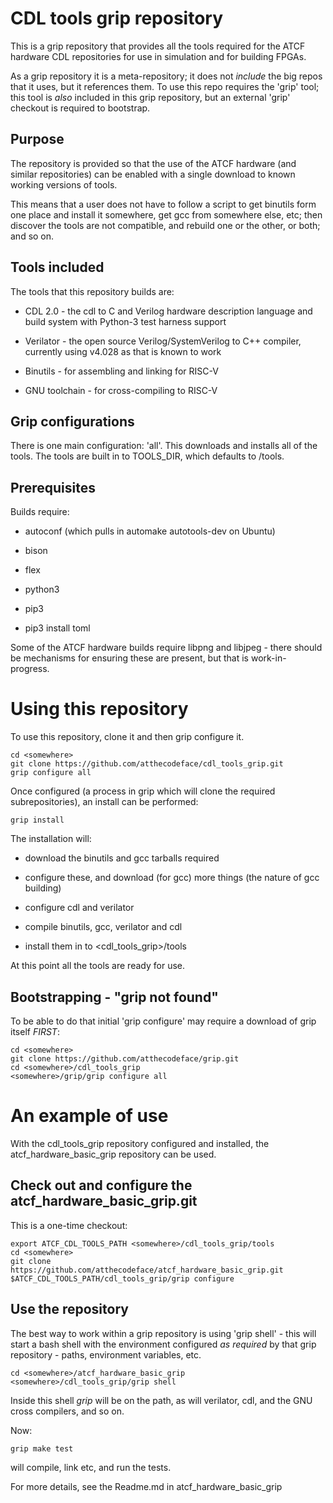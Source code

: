 # CDL tools grip repository

This is a grip repository that provides all the tools required for the
ATCF hardware CDL repositories for use in simulation and for building
FPGAs.

As a grip repository it is a meta-repository; it does not *include*
the big repos that it uses, but it references them. To use this repo
requires the 'grip' tool; this tool is *also* included in this grip
repository, but an external 'grip' checkout is required to bootstrap.

## Purpose

The repository is provided so that the use of the ATCF hardware (and
similar repositories) can be enabled with a single download to known
working versions of tools.

This means that a user does not have to follow a script to get
binutils form one place and install it somewhere, get gcc from
somewhere else, etc; then discover the tools are not compatible, and
rebuild one or the other, or both; and so on.

## Tools included

The tools that this repository builds are:

* CDL 2.0 - the cdl to C and Verilog hardware description language and
build system with Python-3 test harness support

* Verilator - the open source Verilog/SystemVerilog to C++ compiler,
currently using v4.028 as that is known to work

* Binutils - for assembling and linking for RISC-V

* GNU toolchain - for cross-compiling to RISC-V

## Grip configurations

There is one main configuration: 'all'. This downloads and installs all of the tools.
The tools are built in to TOOLS_DIR, which defaults to <cd>/tools.

## Prerequisites

Builds require:

* autoconf (which pulls in automake autotools-dev on Ubuntu)

* bison

* flex

* python3

* pip3

* pip3 install toml

Some of the ATCF hardware builds require libpng and libjpeg - there
should be mechanisms for ensuring these are present, but that is work-in-progress.

# Using this repository

To use this repository, clone it and then grip configure it.

```
cd <somewhere>
git clone https://github.com/atthecodeface/cdl_tools_grip.git
grip configure all
```

Once configured (a process in grip which will clone the required
subrepositories), an install can be performed:

```
grip install
```

The installation will:

* download the binutils and gcc tarballs required

* configure these, and download (for gcc) more things (the nature of
gcc building)

* configure cdl and verilator

* compile binutils, gcc, verilator and cdl

* install them in to <cdl_tools_grip>/tools

At this point all the tools are ready for use.

## Bootstrapping - "grip not found"

To be able to do that initial 'grip configure' may require a download
of grip itself *FIRST*:

```
cd <somewhere>
git clone https://github.com/atthecodeface/grip.git
cd <somewhere>/cdl_tools_grip
<somewhere>/grip/grip configure all
```

# An example of use

With the cdl_tools_grip repository configured and installed, the
atcf_hardware_basic_grip repository can be used.

## Check out and configure the atcf_hardware_basic_grip.git

This is a one-time checkout:

```
export ATCF_CDL_TOOLS_PATH <somewhere>/cdl_tools_grip/tools
cd <somewhere>
git clone https://github.com/atthecodeface/atcf_hardware_basic_grip.git
$ATCF_CDL_TOOLS_PATH/cdl_tools_grip/grip configure
```

## Use the repository

The best way to work within a grip repository is using 'grip shell' -
this will start a bash shell with the environment configured *as
required* by that grip repository - paths, environment variables, etc.

```
cd <somewhere>/atcf_hardware_basic_grip
<somewhere>/cdl_tools_grip/grip shell
```

Inside this shell *grip* will be on the path, as will verilator, cdl,
and the GNU cross compilers, and so on.

Now:

```
grip make test
```

will compile, link etc, and run the tests.

For more details, see the Readme.md in atcf_hardware_basic_grip

